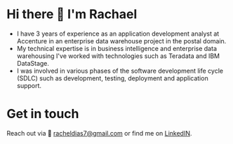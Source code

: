 # Hi there 👋 I'm Rachael

<!--
**RachaelDias/RachaelDias** is a ✨ _special_ ✨ repository because its `README.md` (this file) appears on your GitHub profile.

Here are some ideas to get you started:

- 🔭 I’m currently working on ...
- 🌱 I’m currently learning ...
- 👯 I’m looking to collaborate on ...
- 🤔 I’m looking for help with ...
- 💬 Ask me about ...
- 📫 How to reach me: ...
- 😄 Pronouns: ...
- ⚡ Fun fact: ...
-->
- I have 3 years of experience as an application development analyst at Accenture in an enterprise data warehouse project in the postal domain.
- My technical expertise is in business intelligence and enterprise data warehousing I've worked with technologies such as Teradata and IBM DataStage.
- I was involved in various phases of the software development life cycle (SDLC) such as development, testing, deployment and application support.

# Get in touch
Reach out via :e-mail: racheldias7@gmail.com or find me on [LinkedIN](https://www.linkedin.com/in/rachael-dias-210200115/).

